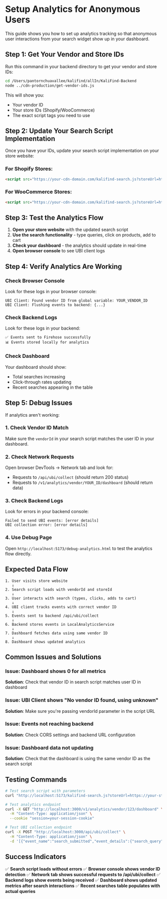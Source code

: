 # Setup Analytics for Anonymous Users

This guide shows you how to set up analytics tracking so that anonymous user interactions from your search widget show up in your dashboard.

## Step 1: Get Your Vendor and Store IDs

Run this command in your backend directory to get your vendor and store IDs:

```bash
cd /Users/pantornchuavallee/kalifind/allIn/KaliFind-Backend
node ../cdn-production/get-vendor-ids.js
```

This will show you:
- Your vendor ID
- Your store IDs (Shopify/WooCommerce)
- The exact script tags you need to use

## Step 2: Update Your Search Script Implementation

Once you have your IDs, update your search script implementation on your store website:

### For Shopify Stores:
```html
<script src="https://your-cdn-domain.com/kalifind-search.js?storeUrl=https://your-store.myshopify.com&vendorId=YOUR_VENDOR_ID&storeId=YOUR_STORE_ID"></script>
```

### For WooCommerce Stores:
```html
<script src="https://your-cdn-domain.com/kalifind-search.js?storeUrl=https://your-store.com&vendorId=YOUR_VENDOR_ID&storeId=YOUR_STORE_ID"></script>
```

## Step 3: Test the Analytics Flow

1. **Open your store website** with the updated search script
2. **Use the search functionality** - type queries, click on products, add to cart
3. **Check your dashboard** - the analytics should update in real-time
4. **Open browser console** to see UBI client logs

## Step 4: Verify Analytics Are Working

### Check Browser Console
Look for these logs in your browser console:
```
UBI Client: Found vendor ID from global variable: YOUR_VENDOR_ID
UBI Client: Flushing events to backend: {...}
```

### Check Backend Logs
Look for these logs in your backend:
```
✅ Events sent to Firehose successfully
📊 Events stored locally for analytics
```

### Check Dashboard
Your dashboard should show:
- Total searches increasing
- Click-through rates updating
- Recent searches appearing in the table

## Step 5: Debug Issues

If analytics aren't working:

### 1. Check Vendor ID Match
Make sure the `vendorId` in your search script matches the user ID in your dashboard.

### 2. Check Network Requests
Open browser DevTools → Network tab and look for:
- Requests to `/api/ubi/collect` (should return 200 status)
- Requests to `/v1/analytics/vendor/YOUR_ID/dashboard` (should return data)

### 3. Check Backend Logs
Look for errors in your backend console:
```
Failed to send UBI events: [error details]
UBI collection error: [error details]
```

### 4. Use Debug Page
Open `http://localhost:5173/debug-analytics.html` to test the analytics flow directly.

## Expected Data Flow

```
1. User visits store website
   ↓
2. Search script loads with vendorId and storeId
   ↓
3. User interacts with search (types, clicks, adds to cart)
   ↓
4. UBI client tracks events with correct vendor ID
   ↓
5. Events sent to backend /api/ubi/collect
   ↓
6. Backend stores events in LocalAnalyticsService
   ↓
7. Dashboard fetches data using same vendor ID
   ↓
8. Dashboard shows updated analytics
```

## Common Issues and Solutions

### Issue: Dashboard shows 0 for all metrics
**Solution**: Check that vendor ID in search script matches user ID in dashboard

### Issue: UBI Client shows "No vendor ID found, using unknown"
**Solution**: Make sure you're passing vendorId parameter in the script URL

### Issue: Events not reaching backend
**Solution**: Check CORS settings and backend URL configuration

### Issue: Dashboard data not updating
**Solution**: Check that the dashboard is using the same vendor ID as the search script

## Testing Commands

```bash
# Test search script with parameters
curl "http://localhost:5173/kalifind-search.js?storeUrl=https://your-store.com&vendorId=123&storeId=456"

# Test analytics endpoint
curl -X GET "http://localhost:3000/v1/analytics/vendor/123/dashboard" \
  -H "Content-Type: application/json" \
  --cookie "session=your-session-cookie"

# Test UBI collection endpoint
curl -X POST "http://localhost:3000/api/ubi/collect" \
  -H "Content-Type: application/json" \
  -d '[{"event_name":"search_submitted","event_details":{"search_query":"test"},"timestamp":"2024-01-01T00:00:00Z","session_id":"test","anonymous_id":"test","vendor_id":"123","store_id":"456"}]'
```

## Success Indicators

✅ **Search script loads without errors**
✅ **Browser console shows vendor ID detection**
✅ **Network tab shows successful requests to /api/ubi/collect**
✅ **Backend logs show events being received**
✅ **Dashboard shows updated metrics after search interactions**
✅ **Recent searches table populates with actual queries**
